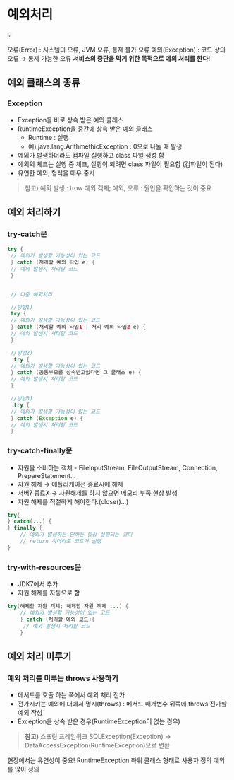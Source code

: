# 예외처리

<aside>
💡

오류(Error) : 시스템의 오류, JVM 오류, 통제 불가 오류
예외(Exception) : 코드 상의 오류 → 통제 가능한 오류
**서비스의 중단을 막기 위한 목적으로 예외 처리를 한다!**

</aside>

## 예외 클래스의 종류

### Exception

- Exception을 바로 상속 받은 예외 클래스
- RuntimeException을 중간에 상속 받은 예외 클래스
  - Runtime : 실행
  - 예) java.lang.ArithmethicException : 0으로 나눌 때 발생
- 예외가 발생하더라도 컴파일 실행하고 class 파일 생성 함
- 예외의 체크는 실행 중 체크, 실행이 되려면 class 파일이 필요함 (컴파일이 된다)
- 유연한 예외, 형식을 매우 중시

> 참고)
> 예외 발생 : trow 예외 객체;
> 예외, 오류 : 원인을 확인하는 것이 중요

## 예외 처리하기

### try-catch문

```java
try {
 // 예외가 발생할 가능성이 있는 코드
 } catch (처리할 예외 타입 e) {
 // 예외 발생시 처리할 코드
 }


 // 다중 예외처리

 //방법1)
 try {
 // 예외가 발생할 가능성이 있는 코드
 } catch (처리할 예외 타입1 | 처리 예외 타입2 e) {
 // 예외 발생시 처리할 코드
 }

 //방법2)
  try {
 // 예외가 발생할 가능성이 있는 코드
 } catch (공통부모를 상속받고있다면 그 클래스 e) {
 // 예외 발생시 처리할 코드
 }

 //방법3)
  try {
 // 예외가 발생할 가능성이 있는 코드
 } catch (Exception e) {
 // 예외 발생시 처리할 코드
 }
```

### try-catch-finally문

- 자원을 소비하는 객체 - FileInputStream, FileOutputStream, Connection, PrepareStatement…
- 자원 해제 → 애플리케이션 종료시에 해제
- 서버? 종료X → 자원해제를 하지 않으면 메모리 부족 현상 발생
- 자원 해제를 적절하게 해야한다.(close()…)

```java
try{
} catch(...) {
} finally {
	// 예외가 발생하든 안하든 항상 실행되는 코디
	// return 하더라도 코드가 실행
}
```

### try-with-resources문

- JDK7에서 추가
- 자원 해제를 자동으로 함

```java
try(해제할 자원 객체; 해제할 자원 객체 ...) {
	// 예외가 발생할 가능성이 있는 코드
	} catch (처리할 예외 코드){
	 // 예외 발생시 처리할 코드
	}
```

## 예외 처리 미루기

### 예외 처리를 미루는 throws 사용하기

- 메서드를 호출 하는 쪽에서 예외 처리 전가
- 전가시키는 예외에 대에서 명시(throws) : 메서드 매개변수 뒤쪽에 throws 전가할 예외 작성
- Exception을 상속 받은 경우(RuntimeException이 없는 경우)

> **참고)**
> 스프링 프레임워크
> SQLException(Exception) → DataAccessException(RuntimeException)으로 변환

현장에서는 유연성이 중요!
RuntimeException 하위 클래스 형태로 사용자 정의 예외를 많이 정의

>
